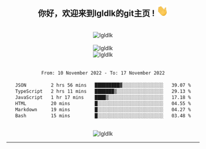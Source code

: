 <div align="center">
<h2> 你好，欢迎来到lgldlk的git主页 ! <img src="https://github.com/lgldlk/lgldlk/blob/main/gifs/Hi.gif" width="30px"></h2>
</div>

<div align="center">
 </br>
 <img src="http://aiitapp.cn:8091/?color=rgba(37,144,118,1)&shadowColor=rgba(12,16,20,1)&fontSize=120&&shadowOffsetX=9&shadowOffsetY=11" height="26px" alt="lgldlk" />
 </br>

   </br>
 <img src="https://github-readme-stats.vercel.app/api?username=lgldlk&show_icons=true&theme=gotham&locale=cn" alt="lgldlk" />
 

</br>

<img  src="http://github-readme-stats.vercel.app/api/top-langs/?username=lgldlk&show_icons=true&theme=gotham&locale=cn&layout=compact" alt="lgldlk"/>  
</br>
</br>

<!--START_SECTION:waka-->

```text
From: 10 November 2022 - To: 17 November 2022

JSON         2 hrs 56 mins   █████████▓░░░░░░░░░░░░░░░   39.07 %
TypeScript   2 hrs 11 mins   ███████▒░░░░░░░░░░░░░░░░░   29.13 %
JavaScript   1 hr 17 mins    ████▒░░░░░░░░░░░░░░░░░░░░   17.18 %
HTML         20 mins         █░░░░░░░░░░░░░░░░░░░░░░░░   04.55 %
Markdown     19 mins         █░░░░░░░░░░░░░░░░░░░░░░░░   04.27 %
Bash         15 mins         █░░░░░░░░░░░░░░░░░░░░░░░░   03.48 %
```

<!--END_SECTION:waka-->

 </br>
  <img src="https://visitor-badge.glitch.me/badge?page_id=lgldlk" alt="lgldlk" />

---

 

